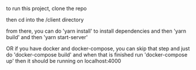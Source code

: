 to run this project, clone the repo

then cd into the /client directory

from there, you can do 'yarn install' to install dependencies and then 'yarn build' and then 'yarn start-server'

OR if you have docker and docker-compose, you can skip that step and just do 'docker-compose build' and when that is finished run 'docker-compose up' then it should be running on localhost:4000